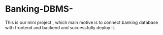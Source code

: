 # Banking-DBMS-
This is our mini project , which main motive is to connect banking database with frontend and backend and successfully deploy it.
